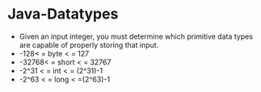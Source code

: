 # Java-Datatypes
* Given an input integer, you must determine which primitive data types are capable of properly storing that input.
* -128< = byte < = 127
* -32768< = short < = 32767
* -2^31 < = int < = (2^31)-1
* -2^63 < = long < =(2^63)-1
